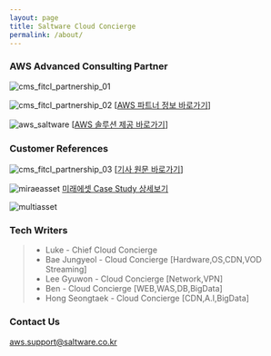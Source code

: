 ```yaml
---
layout: page
title: Saltware Cloud Concierge
permalink: /about/
---
```


### AWS Advanced Consulting Partner
![cms_fitcl_partnership_01](https://user-images.githubusercontent.com/30482872/29053412-f0a528ca-7c2a-11e7-93d1-94664b2058fb.gif)


![cms_fitcl_partnership_02](https://user-images.githubusercontent.com/30482872/29053426-faf3546e-7c2a-11e7-8439-834168896ca1.gif)
[[AWS 파트너 정보 바로가기](http://www.aws-partner-directory.com/PartnerDirectory/PartnerDetail?Name=Saltware/)]

![aws_saltware](https://user-images.githubusercontent.com/29446742/29101274-1395a942-7cec-11e7-814d-edaf82bbb9b6.png)
[[AWS 솔루션 제공 바로가기](https://aws.amazon.com/ko/partners/find/partnerdetails/?n=Saltware&id=001E000000xHZ4MIAW#psf-solutions)]

### Customer References
![cms_fitcl_partnership_03](https://user-images.githubusercontent.com/30482872/29053430-00e02654-7c2b-11e7-8e37-a1aa3bda5ff2.gif)
[[기사 원문 바로가기](http://www.etnews.com/20150721000197)]

![miraeasset](https://user-images.githubusercontent.com/29446742/29102407-d998ce7e-7cf3-11e7-9751-2601b4bcbcab.jpg)
[미래에셋 Case Study 상세보기](https://aws.amazon.com/ko/solutions/case-studies/miraeasset/)

![multiasset](https://user-images.githubusercontent.com/29446742/29102408-dbeb59ee-7cf3-11e7-909c-816f8fc11445.jpg)


### Tech Writers
>- Luke - Chief Cloud Concierge
>- Bae Jungyeol - Cloud Concierge [Hardware,OS,CDN,VOD Streaming]
>- Lee Gyuwon - Cloud Concierge [Network,VPN]
>- Ben - Cloud Concierge [WEB,WAS,DB,BigData]
>- Hong Seongtaek - Cloud Concierge [CDN,A.I,BigData]


### Contact Us

[aws.support@saltware.co.kr](mailto:aws.support@saltware.co.kr)
